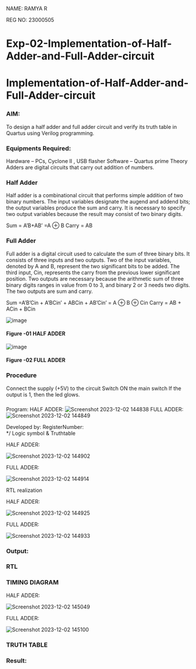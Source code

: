 NAME: RAMYA R

REG NO: 23000505

# Exp-02-Implementation-of-Half-Adder-and-Full-Adder-circuit

# Implementation-of-Half-Adder-and-Full-Adder-circuit
### AIM:
To design a half adder and full adder circuit and verify its truth table in Quartus using Verilog programming.

### Equipments Required:
Hardware – PCs, Cyclone II , USB flasher
Software – Quartus prime
Theory
Adders are digital circuits that carry out addition of numbers.

### Half Adder
Half adder is a combinational circuit that performs simple addition of two binary numbers. The input variables designate the augend and addend bits; the output variables produce the sum and carry. It is necessary to specify two output variables because the result may consist of two binary digits.

Sum = A’B+AB’ =A ⊕ B Carry = AB

### Full Adder
Full adder is a digital circuit used to calculate the sum of three binary bits. It consists of three inputs and two outputs. Two of the input variables, denoted by A and B, represent the two significant bits to be added. The third input, Cin, represents the carry from the previous lower significant position. Two outputs are necessary because the arithmetic sum of three binary digits ranges in value from 0 to 3, and binary 2 or 3 needs two digits. The two outputs are sum and carry.

Sum =A’B’Cin + A’BCin’ + ABCin + AB’Cin’ = A ⊕ B ⊕ Cin Carry = AB + ACin + BCin

 ![image](https://user-images.githubusercontent.com/36288975/163552156-a13e5a56-c638-4110-97d9-8896907c8d25.png)

#### Figure -01 HALF ADDER 


![image](https://user-images.githubusercontent.com/36288975/163552057-b3547877-6d07-45b4-b7e0-bcfebfad9e1d.png)

#### Figure -02 FULL ADDER 

### Procedure

Connect the supply (+5V) to the circuit
Switch ON the main switch
If the output is 1, then the led glows.
### 
Program:
HALF ADDER:
![Screenshot 2023-12-02 144838](https://github.com/ramya23000505/Exp-02-Implementation-of-Half-Adder-and-Full-Adder-circuit/assets/149370791/118e1ca3-2eb6-4c19-9c9b-cb34c4907df1)
FULL ADDER:
![Screenshot 2023-12-02 144849](https://github.com/ramya23000505/Exp-02-Implementation-of-Half-Adder-and-Full-Adder-circuit/assets/149370791/85b61c37-e428-4836-8b0f-6e3b11b455b5)

Developed by: 
RegisterNumber:  
*/
Logic symbol & Truthtable

HALF ADDER:

![Screenshot 2023-12-02 144902](https://github.com/ramya23000505/Exp-02-Implementation-of-Half-Adder-and-Full-Adder-circuit/assets/149370791/dbc8fc5e-30a1-47d1-869c-bdb8e38d8f97)

FULL ADDER:

![Screenshot 2023-12-02 144914](https://github.com/ramya23000505/Exp-02-Implementation-of-Half-Adder-and-Full-Adder-circuit/assets/149370791/443fba95-a3a6-4040-aed0-e59f166c6a4a)

RTL realization

HALF ADDER:


![Screenshot 2023-12-02 144925](https://github.com/ramya23000505/Exp-02-Implementation-of-Half-Adder-and-Full-Adder-circuit/assets/149370791/8cd3ad0c-a0bd-40ed-a515-7baa3901688d)

FULL ADDER:

![Screenshot 2023-12-02 144933](https://github.com/ramya23000505/Exp-02-Implementation-of-Half-Adder-and-Full-Adder-circuit/assets/149370791/d426f442-2fcf-4627-a99a-658c5b2f3a47)

### Output:
### RTL
### TIMING DIAGRAM

HALF ADDER:

![Screenshot 2023-12-02 145049](https://github.com/ramya23000505/Exp-02-Implementation-of-Half-Adder-and-Full-Adder-circuit/assets/149370791/1ff3c054-8304-4a60-b7df-6a2bce2c360f)

FULL ADDER:

![Screenshot 2023-12-02 145100](https://github.com/ramya23000505/Exp-02-Implementation-of-Half-Adder-and-Full-Adder-circuit/assets/149370791/73b5c4c3-78fd-4a3e-aab2-75db105a386f)



### TRUTH TABLE 

### Result:
